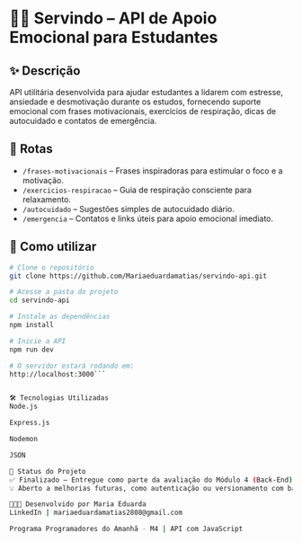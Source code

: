 # 🐕‍🦺 Servindo – API de Apoio Emocional para Estudantes

## ✨ Descrição

API utilitária desenvolvida para ajudar estudantes a lidarem com estresse, ansiedade e desmotivação durante os estudos, fornecendo suporte emocional com frases motivacionais, exercícios de respiração, dicas de autocuidado e contatos de emergência.

## 📌 Rotas

- `/frases-motivacionais` – Frases inspiradoras para estimular o foco e a motivação.
- `/exercicios-respiracao` – Guia de respiração consciente para relaxamento.
- `/autocuidado` – Sugestões simples de autocuidado diário.
- `/emergencia` – Contatos e links úteis para apoio emocional imediato.

## 🚀 Como utilizar

```bash
# Clone o repositório
git clone https://github.com/Mariaeduardamatias/servindo-api.git

# Acesse a pasta do projeto
cd servindo-api

# Instale as dependências
npm install

# Inicie a API
npm run dev

# O servidor estará rodando em:
http://localhost:3000```


🛠 Tecnologias Utilizadas
Node.js

Express.js

Nodemon

JSON

📍 Status do Projeto
✅ Finalizado – Entregue como parte da avaliação do Módulo 4 (Back-End)
💡 Aberto a melhorias futuras, como autenticação ou versionamento com banco de dados.

👩🏾‍💻 Desenvolvido por Maria Eduarda
LinkedIn | mariaeduardamatias2808@gmail.com

Programa Programadores do Amanhã - M4 | API com JavaScript
